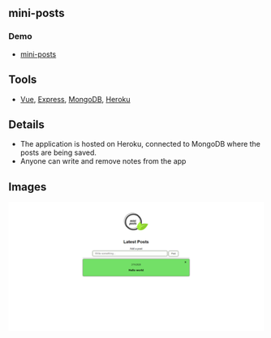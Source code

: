 ## mini-posts

### Demo
* [mini-posts](https://mini-posts.herokuapp.com/)

## Tools
* [Vue](https://vuejs.org/), [Express](https://expressjs.com/),  [MongoDB](https://www.mongodb.com/), [Heroku](http://heroku.com/)

## Details
* The application is hosted on Heroku, connected to MongoDB where the posts are being saved.
* Anyone can write and remove notes from the app

## Images
<img src="screenshot-gh.png">

